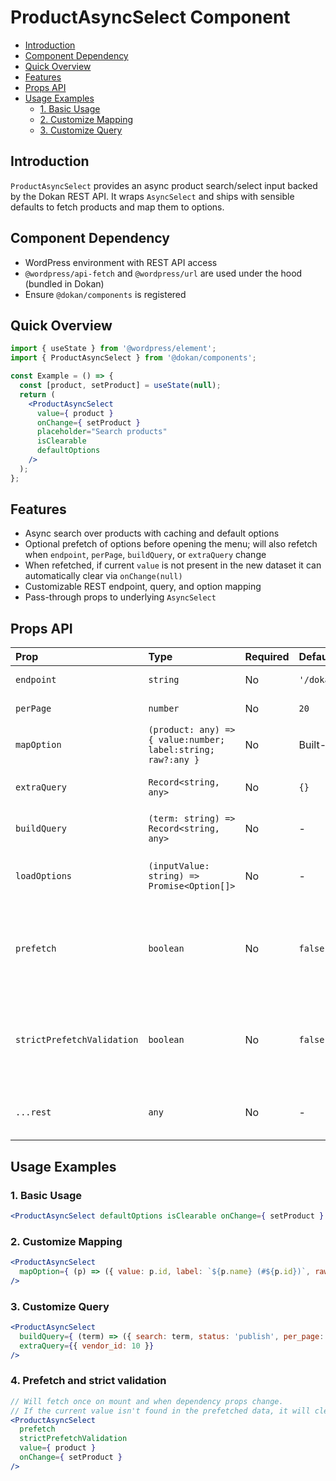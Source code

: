 # ProductAsyncSelect Component

- [Introduction](#introduction)
- [Component Dependency](#component-dependency)
- [Quick Overview](#quick-overview)
- [Features](#features)
- [Props API](#props-api)
- [Usage Examples](#usage-examples)
  - [1. Basic Usage](#1-basic-usage)
  - [2. Customize Mapping](#2-customize-mapping)
  - [3. Customize Query](#3-customize-query)

## Introduction

`ProductAsyncSelect` provides an async product search/select input backed by the Dokan REST API. It wraps `AsyncSelect` and ships with sensible defaults to fetch products and map them to options.

## Component Dependency

- WordPress environment with REST API access
- `@wordpress/api-fetch` and `@wordpress/url` are used under the hood (bundled in Dokan)
- Ensure `@dokan/components` is registered

## Quick Overview

```jsx
import { useState } from '@wordpress/element';
import { ProductAsyncSelect } from '@dokan/components';

const Example = () => {
  const [product, setProduct] = useState(null);
  return (
    <ProductAsyncSelect
      value={ product }
      onChange={ setProduct }
      placeholder="Search products"
      isClearable
      defaultOptions
    />
  );
};
```

## Features

- Async search over products with caching and default options
- Optional prefetch of options before opening the menu; will also refetch when `endpoint`, `perPage`, `buildQuery`, or `extraQuery` change
- When refetched, if current `value` is not present in the new dataset it can automatically clear via `onChange(null)`
- Customizable REST endpoint, query, and option mapping
- Pass-through props to underlying `AsyncSelect`

## Props API

| Prop | Type | Required | Default | Description |
| :--- | :--- | :--- | :--- | :--- |
| `endpoint` | `string` | No | `'/dokan/v2/products'` | REST route to fetch products. |
| `perPage` | `number` | No | `20` | Items per page in API request. |
| `mapOption` | `(product: any) => { value:number; label:string; raw?:any }` | No | Built-in | Convert API item to select option. |
| `extraQuery` | `Record<string, any>` | No | `{}` | Additional query params merged in each request. |
| `buildQuery` | `(term: string) => Record<string, any>` | No | - | Build query for a given search term. Overrides default. |
| `loadOptions` | `(inputValue: string) => Promise<Option[]>` | No | - | Provide your own loader to completely override API fetching. |
| `prefetch` | `boolean` | No | `false` | If true, fetch products immediately (and on dependency changes) instead of waiting for menu open. |
| `strictPrefetchValidation` | `boolean` | No | `false` | If true, when `prefetch` runs and the current `value` is not found in the prefetched/refetched list, `onChange(null)` is triggered. |
| `...rest` | `any` | No | - | Any `AsyncSelect` prop (e.g., `isClearable`, `leftIcon`, etc.). |

## Usage Examples

### 1. Basic Usage

```jsx
<ProductAsyncSelect defaultOptions isClearable onChange={ setProduct } />
```

### 2. Customize Mapping

```jsx
<ProductAsyncSelect
  mapOption={ (p) => ({ value: p.id, label: `${p.name} (#${p.id})`, raw: p }) }
/>
```

### 3. Customize Query

```jsx
<ProductAsyncSelect
  buildQuery={ (term) => ({ search: term, status: 'publish', per_page: 50 }) }
  extraQuery={{ vendor_id: 10 }}
/>
```

### 4. Prefetch and strict validation

```jsx
// Will fetch once on mount and when dependency props change.
// If the current value isn't found in the prefetched data, it will clear it.
<ProductAsyncSelect
  prefetch
  strictPrefetchValidation
  value={ product }
  onChange={ setProduct }
/>
```
